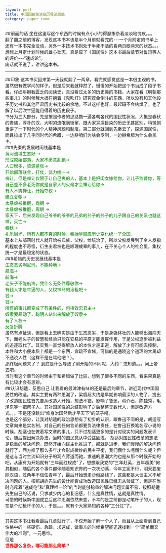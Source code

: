 ```yaml
---
layout: post
title: 中国国民性演变历程读后感
category: paper_room
---
```

##前面的话
坐在这里写这个东西的时候有点小小的得瑟掺杂着淡淡地愧疚。。。  
翻了翻之前的博客，发现这本书本该是半个月前就看完的---一个月前定的书单上还有一本书完全没动，另外一本技术书则处于半死不活的看两页歇两天的状态。。。  
想想上月定计划时候的雄心壮志，真是应了《国民性》这本书最后章节对鲁迅等人的评价---“速成论”。  
废话就不说了，讲讲这本书。  

---
##印象
这本书买回来第一天我就翻了一两章，看完就感觉这是一本很主观的书，虽然很有做学问的样子。但是后来我就释然了，慢慢的开始把这个书当成了段子书看。仔细掰掰我匮乏的阅读史，真没看过太多的历史类的书籍，大家在看《明朝那些事儿》的时候我大抵在抱着《鬼吹灯》研究摸金倒斗的东西，所以没有和其他段子历史书和其他严肃历史书比较的余地。不过这样也好，最起码不会枯燥了，也了解了以后吹牛逼能用得着的历史段子。  
书分为三大部分，先是按照作者的思路撸一遍各朝各代的国民性状况，大抵是春秋的贵族，淳朴的汉，大明的流氓满街窜，跟大家耳濡目染的历史无甚区别，稍微侧重讲了一下时代的个人精神风貌和制度。第二部分就回到先秦去了，探源国民性，而且拉出了几乎同时代的希腊，一边掰咱们为啥会专制，一边掰希腊为什么会民主。  
###先秦的发展时间线基本是  
<font color="green">
黄河流域生态好 ->   
形成原始部落，大家不愿意乱跑->  
人口增多，资源紧张->  
开始部落联合，打仗，武力统一->  
禅让，但是禅让仅限于让自己爽的人，基本上是把闺女嫁给你，让儿子监督你，等自己差不多老死你就是自家人的火候才会禅让给你->  
有人不爽禅让，开始夺权->  
建立夏朝->  
太暴虐被推翻，商朝 ->  
太暴虐被推翻，周朝 ->  
家天下，后来发现自己爷爷的爷爷的兄弟的孙子的孙子的儿子跟自己的关系也就这样，灭亡->  
春秋->  
礼乐崩坏，所有人都不爽的时候，秦始皇顺应历史变化统一了全国.  
</font>
基本上从部落时代人就开始被氏族，父权，给统治了，所以父权发展到了令人发指的程度也不奇怪，衍生出君权也是顺理成章的事儿，在不关心个人的社会里，集权统一才是最稳定的状态。  
###希腊的历史发展线基本是  
<font color="green">
生态恶劣啊尼玛，不能种地->  
航海->  
航海->  
老头子不能航海，凭什么无条件尊敬你->  
有钱人才是牛逼的人，父权神马的滚粗吧->  
钱->  
钱->  
所有的事儿都变成了有条件的，包括效忠君主->  
奴隶要暴动了，聪明人站出来解放了奴隶->  
有了人权->  
反复折腾  
</font>
虽然有点扯淡，但是看上去确实是由于生态恶劣，于是身强体壮的人能够出海闯天下，而老头子的智慧和经验只能在安稳的平原才能发挥作用，于是父权逐步被利益的追逐取代了。其实我一直觉得解放人的本性才是正道，解放了才有可能去控制，本性和大小便本质上都是一个东西，宜疏不宜堵，可惜的是通晓这个道理的大禹却不通晓人性（这样不是在骂他吧？）。  
那终极问题来了？ 到底是什么导致了刚开始的不同呢，大约：鬼知道。。。问上帝去吧。  
当时看这个章节的时候由于和希腊做了比较，想到了很多不同的东西，看来果真是有比较才会有思辨。  
##认识胡适，反思自己
让我看的最津津有味的还是最后的章节，讲近现代中国国民性的改造。其实主要有两种思潮了，梁启超大约是早期影响最深的人物了，提出了改造国民性首先要从改造人开始，想法不错，影响了鲁迅，蒋介石，陈独秀，毛泽东等一把帮子人，其对国民性的总结影响了之后整整无数代人，但是改造方式。。。不是还没跳出“修身治国然后才平天下”的笼子吗。  
也是这个部分，让我对胡适的政治思想有了初步的认识，跟鲁迅不同的是，胡适写文章向来是实名制，对自己的任何言论都要负法律责任，在鲁迅狂换笔名写小说的时候，胡适也在做着写文章的事儿，只不过胡适更多的是针对现实的问题发表评论，随后提出解决办法，当时的国民党从中受益匪浅。
胡适对国民性改革的想法是稳重的解决问题，既然开始向民主化推进了，那就是进步，我们慢慢的解决问题就行了，西方推了那么多年才会形成微妙的民主平衡，我们慌什么呢慌什么呢？但是这与当时主流知识分子的观点背道而驰，求速的思潮大约也是从那个时候开始的吧，从康有为开始就有“三年而红规成”了，想想跟我党的“三年赶英，五年超美”何其相似，随后的各个事件都伴随着知识界的一次次动荡，今年立宪不行，明天要废除汉语，过两年不信任青年了，最后开始想走沙俄路线了，这些都是大谈主义不解决问题的人。按照胡适先生的设计能否成功改造国民性已经无从验证了，但是在当时充斥着“速成伦”和“真理唯一论”的当时能够稳重的解决问题实属不易，按照胡适先生自己的话说，只求减少内心的复旧感，什么是真性情，这就是真性情。  
可惜的时候新中国成立后这种思潮依然未变，不幸的是之前都是动笔杆子的人，现在是个动枪杆子的人，于是。。。就有个大家熟知的各种“三分过”了。  

---
其实这本书让我看最后几章就行了，不仅开始了解一个人了，而且从上面看到自己性格中的一些硬伤。急躁，求速成，做事儿的时候希望能迅速找到一个“简单而又伟大的准则”，一元思维。  
但是  
<font color="red">**世界那么复杂，哪可能那么简单**</font>？
